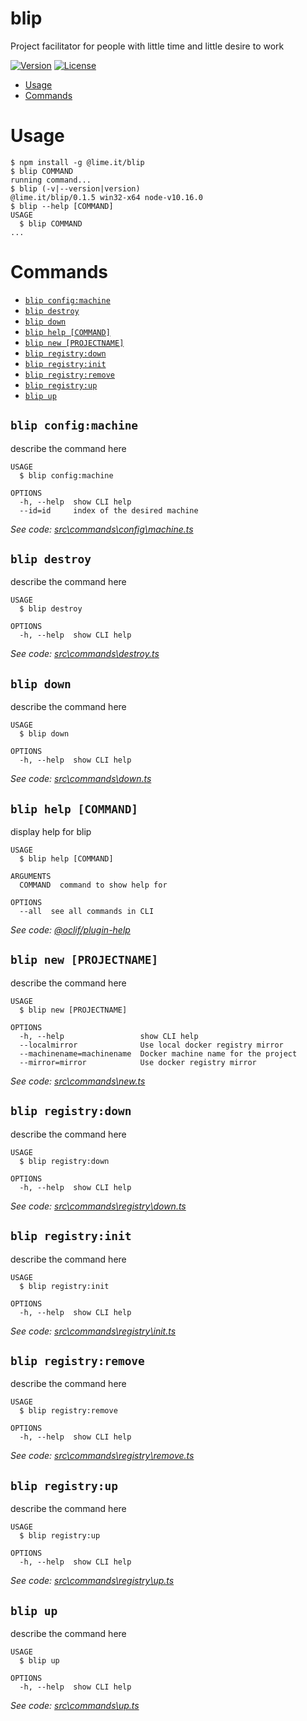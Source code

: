 blip
====

Project facilitator for people with little time and little desire to work

[![Version](https://img.shields.io/npm/v/@lime.it/blip)](https://www.npmjs.com/package/@lime.it/blip)
[![License](https://img.shields.io/npm/l/@lime.it/blip)](https://github.com/lime-it/blip/blob/master/LICENSE)

<!-- toc -->
* [Usage](#usage)
* [Commands](#commands)
<!-- tocstop -->
# Usage
<!-- usage -->
```sh-session
$ npm install -g @lime.it/blip
$ blip COMMAND
running command...
$ blip (-v|--version|version)
@lime.it/blip/0.1.5 win32-x64 node-v10.16.0
$ blip --help [COMMAND]
USAGE
  $ blip COMMAND
...
```
<!-- usagestop -->
# Commands
<!-- commands -->
* [`blip config:machine`](#blip-configmachine)
* [`blip destroy`](#blip-destroy)
* [`blip down`](#blip-down)
* [`blip help [COMMAND]`](#blip-help-command)
* [`blip new [PROJECTNAME]`](#blip-new-projectname)
* [`blip registry:down`](#blip-registrydown)
* [`blip registry:init`](#blip-registryinit)
* [`blip registry:remove`](#blip-registryremove)
* [`blip registry:up`](#blip-registryup)
* [`blip up`](#blip-up)

## `blip config:machine`

describe the command here

```
USAGE
  $ blip config:machine

OPTIONS
  -h, --help  show CLI help
  --id=id     index of the desired machine
```

_See code: [src\commands\config\machine.ts](https://github.com/lime-it/blip/blob/v0.1.5/src\commands\config\machine.ts)_

## `blip destroy`

describe the command here

```
USAGE
  $ blip destroy

OPTIONS
  -h, --help  show CLI help
```

_See code: [src\commands\destroy.ts](https://github.com/lime-it/blip/blob/v0.1.5/src\commands\destroy.ts)_

## `blip down`

describe the command here

```
USAGE
  $ blip down

OPTIONS
  -h, --help  show CLI help
```

_See code: [src\commands\down.ts](https://github.com/lime-it/blip/blob/v0.1.5/src\commands\down.ts)_

## `blip help [COMMAND]`

display help for blip

```
USAGE
  $ blip help [COMMAND]

ARGUMENTS
  COMMAND  command to show help for

OPTIONS
  --all  see all commands in CLI
```

_See code: [@oclif/plugin-help](https://github.com/oclif/plugin-help/blob/v2.2.3/src\commands\help.ts)_

## `blip new [PROJECTNAME]`

describe the command here

```
USAGE
  $ blip new [PROJECTNAME]

OPTIONS
  -h, --help                 show CLI help
  --localmirror              Use local docker registry mirror
  --machinename=machinename  Docker machine name for the project
  --mirror=mirror            Use docker registry mirror
```

_See code: [src\commands\new.ts](https://github.com/lime-it/blip/blob/v0.1.5/src\commands\new.ts)_

## `blip registry:down`

describe the command here

```
USAGE
  $ blip registry:down

OPTIONS
  -h, --help  show CLI help
```

_See code: [src\commands\registry\down.ts](https://github.com/lime-it/blip/blob/v0.1.5/src\commands\registry\down.ts)_

## `blip registry:init`

describe the command here

```
USAGE
  $ blip registry:init

OPTIONS
  -h, --help  show CLI help
```

_See code: [src\commands\registry\init.ts](https://github.com/lime-it/blip/blob/v0.1.5/src\commands\registry\init.ts)_

## `blip registry:remove`

describe the command here

```
USAGE
  $ blip registry:remove

OPTIONS
  -h, --help  show CLI help
```

_See code: [src\commands\registry\remove.ts](https://github.com/lime-it/blip/blob/v0.1.5/src\commands\registry\remove.ts)_

## `blip registry:up`

describe the command here

```
USAGE
  $ blip registry:up

OPTIONS
  -h, --help  show CLI help
```

_See code: [src\commands\registry\up.ts](https://github.com/lime-it/blip/blob/v0.1.5/src\commands\registry\up.ts)_

## `blip up`

describe the command here

```
USAGE
  $ blip up

OPTIONS
  -h, --help  show CLI help
```

_See code: [src\commands\up.ts](https://github.com/lime-it/blip/blob/v0.1.5/src\commands\up.ts)_
<!-- commandsstop -->
